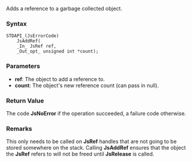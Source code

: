 Adds a reference to a garbage collected object. 
### Syntax 
```
STDAPI_(JsErrorCode)
    JsAddRef(
    _In_ JsRef ref,
    _Out_opt_ unsigned int *count);
```
### Parameters 
* __ref__: The object to add a reference to.
* __count__: The object's new reference count (can pass in null).

### Return Value 
The code **JsNoError** if the operation succeeded, a failure code otherwise.
### Remarks 
This only needs to be called on **JsRef** handles that are not going to be stored
somewhere on the stack. Calling **JsAddRef** ensures that the object the **JsRef**
refers to will not be freed until **JsRelease** is called.
